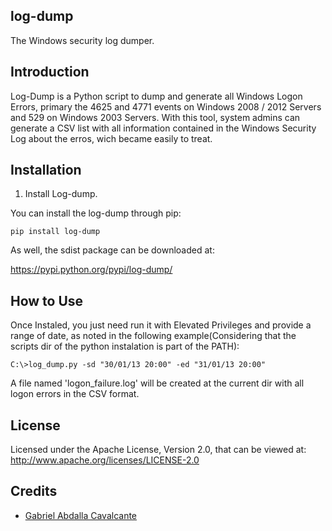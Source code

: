 log-dump
--------

The Windows security log dumper.

Introduction
------------

Log-Dump is a Python script to dump and generate all Windows Logon Errors, primary the 4625 and 4771 events on Windows 2008 / 2012 Servers and 529 on Windows 2003 Servers.
With this tool, system admins can generate a CSV list with all information contained in the Windows Security Log about the erros, wich became easily to treat.

Installation
------------

1. Install Log-dump.

You can install the log-dump through pip:

`pip install log-dump`

As well, the sdist package can be downloaded at:

https://pypi.python.org/pypi/log-dump/

How to Use
----------

Once Instaled, you just need run it with Elevated Privileges and provide a range of date, as noted in the following example(Considering that the scripts dir of the python instalation is part of the PATH):

`C:\>log_dump.py -sd "30/01/13 20:00" -ed "31/01/13 20:00"`

A file named 'logon_failure.log' will be created at the current dir with all logon errors in the CSV format.

License
-------

Licensed under the Apache License, Version 2.0, that can be viewed at:
  http://www.apache.org/licenses/LICENSE-2.0

Credits
-------
* [Gabriel Abdalla Cavalcante](https://github.com/gcavalcante8808)
